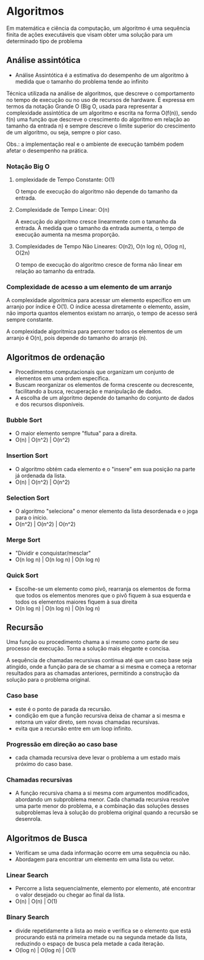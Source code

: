 
# Algoritmos

Em matemática e ciência da computação, um algoritmo é uma sequência finita de ações executáveis que visam obter uma solução para um determinado tipo de problema

## Análise assintótica

* Análise Assintótica é a estimativa do desempenho de um algoritmo à medida que o tamanho do problema tende ao infinito

Técnica utilizada na análise de algoritmos, que descreve o comportamento no tempo de execução ou no uso de recursos de hardware.
É expressa em termos da notação Grande O (Big O, usada para representar a complexidade assintótica de um algoritmo e escrita na forma O(f(n)), sendo f(n) uma função que descreve o crescimento do algoritmo em relação ao tamanho da entrada n) e sempre descreve o limite superior do crescimento de um algoritmo, ou seja, sempre o pior caso.

Obs.: a implementação real e o ambiente de execução também podem afetar o desempenho na prática.

### Notação Big O

1) omplexidade de Tempo Constante: O(1)

    O tempo de execução do algoritmo não depende do tamanho da entrada.

2) Complexidade de Tempo Linear: O(n)

    A execução do algoritmo cresce linearmente com o tamanho da entrada.
    À medida que o tamanho da entrada aumenta, o tempo de execução aumenta na mesma proporção.

3) Complexidades de Tempo Não Lineares: O(n2), O(n log n), O(log n), O(2n)

    O tempo de execução do algoritmo cresce de forma não linear em relação ao tamanho da entrada.

### Complexidade de acesso a um elemento de um arranjo

A complexidade algoritmica para acessar um elemento específico em um arranjo por índice é O(1). O índice acessa diretamente o elemento, assim, não importa quantos elementos existam no arranjo, o tempo de acesso será sempre constante.

A complexidade algoritmica para percorrer todos os elementos de um arranjo é O(n), pois depende do tamanho do arranjo (n).

## Algoritmos de ordenação

* Procedimentos computacionais que organizam um conjunto de elementos em uma ordem específica.
* Buscam reorganizar os elementos de forma crescente ou decrescente, facilitando a busca, recuperação e manipulação de dados.
* A escolha de um algoritmo depende do tamanho do conjunto de dados e dos recursos disponíveis.

### Bubble Sort

* O maior elemento sempre "flutua" para a direita.
* O(n) | O(n^2) | O(n^2)

### Insertion Sort

* O algoritmo obtém cada elemento e o "insere" em sua posição na parte já ordenada da lista.
* O(n) | O(n^2) | O(n^2)

### Selection Sort

* O algoritmo "seleciona" o menor elemento da lista desordenada e o joga para o início.
* O(n^2) | O(n^2) | O(n^2)

### Merge Sort

* "Dividir e conquistar/mesclar"
* O(n log n) | O(n log n) | O(n log n)

### Quick Sort

* Escolhe-se um elemento como pivô, rearranja os elementos de forma que todos os elementos menores que o pivô fiquem à sua esquerda e todos os elementos maiores fiquem à sua direita
* O(n log n) | O(n log n) | O(n log n)

## Recursão

Uma função ou procedimento chama a si mesmo como parte de seu processo de execução. Torna a solução mais elegante e concisa.

A sequência de chamadas recursivas continua até que um caso base seja atingido, onde a função para de se chamar a si mesma e começa a retornar resultados para as chamadas anteriores, permitindo a construção da solução para o problema original.

### Caso base

* este é o ponto de parada da recursão.
* condição em que a função recursiva deixa de chamar a si mesma e retorna um valor direto, sem novas chamadas recursivas.
* evita que a recursão entre em um loop infinito.

### Progressão em direção ao caso base

* cada chamada recursiva deve levar o problema a um estado mais próximo do caso base.

### Chamadas recursivas

* A função recursiva chama a si mesma com argumentos modificados, abordando um subproblema menor. Cada chamada recursiva resolve uma parte menor do problema, e a combinação das soluções desses subproblemas leva à solução do problema original quando a recursão se desenrola.

## Algoritmos de Busca

* Verificam se uma dada informação ocorre em uma sequência ou não. 
* Abordagem para encontrar um elemento em uma lista ou vetor.

### Linear Search

* Percorre a lista sequencialmente, elemento por elemento, até encontrar o valor desejado ou chegar ao final da lista. 
* O(n) | O(n) | O(1)

### Binary Search

* divide repetidamente a lista ao meio e verifica se o elemento que está procurando está na primeira metade ou na segunda metade  da lista, reduzindo o espaço de busca pela metade a cada iteração.
* O(log n) | O(log n) | O(1)
